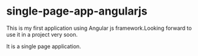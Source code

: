 single-page-app-angularjs
=========================

This is my first application using Angular js framework.Looking forward to use it in a project very soon.

It is a single page application.
